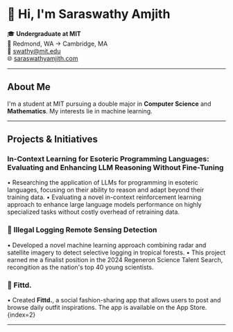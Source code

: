 # 👋 Hi, I'm Saraswathy Amjith

🎓 **Undergraduate at MIT**  
📍 Redmond, WA → Cambridge, MA  
📧 [swathy@mit.edu](mailto:swathy@mit.edu)  
🌐 [saraswathyamjith.com](http://saraswathyamjith.com)

---

## About Me

I'm a student at MIT pursuing a double major in **Computer Science** and **Mathematics**. My interests lie in machine learning. 

---

## Projects & Initiatives

### In-Context Learning for Esoteric Programming Languages: Evaluating and Enhancing LLM Reasoning Without Fine-Tuning
• Researching the application of LLMs for programming in esoteric languages, focusing on their ability to reason and adapt beyond their training data.
• Evaluating a novel in-context reinforcement learning approach to enhance large language models performance on highly specialized tasks without costly overhead of retraining data.

### 🌲 Illegal Logging Remote Sensing Detection
• Developed a novel machine learning approach combining radar and satellite imagery to detect selective logging in tropical forests. 
• This project earned me a finalist position in the 2024 Regeneron Science Talent Search, recongition as the nation's top 40 young scientists. 

### 👗 Fittd.
• Created **Fittd.**, a social fashion-sharing app that allows users to post and browse daily outfit inspirations. The app is available on the App Store.{index=2}

---
